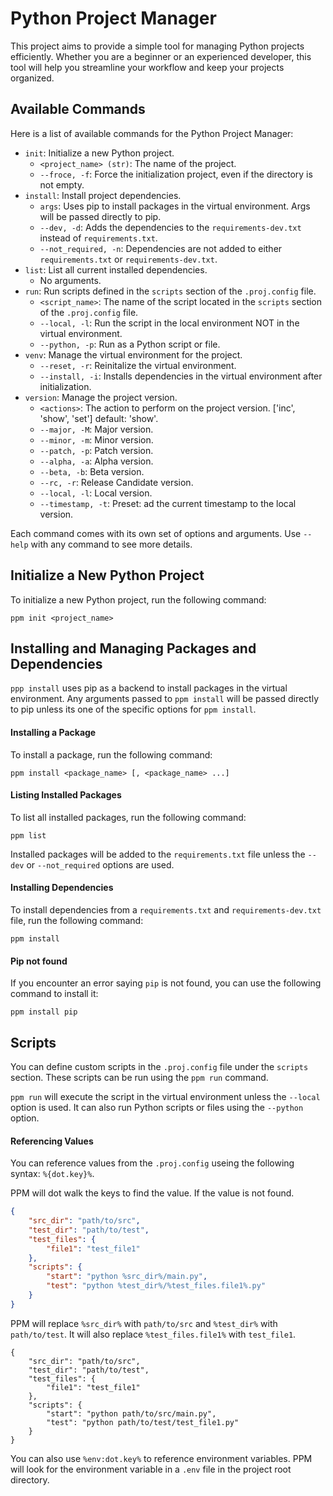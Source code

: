 # Python Project Manager

This project aims to provide a simple tool for managing Python projects efficiently. Whether you are a beginner or an experienced developer, this tool will help you streamline your workflow and keep your projects organized.

## Available Commands

Here is a list of available commands for the Python Project Manager:

- `init`: Initialize a new Python project.
    - `<project_name> (str)`: The name of the project.
    - `--froce, -f`: Force the initialization project, even if the directory is not empty.
- `install`: Install project dependencies.
    - `args`: Uses pip to install packages in the virtual environment. Args will be passed directly to pip.
    - `--dev, -d`: Adds the dependencies to the `requirements-dev.txt` instead of `requirements.txt`.
    - `--not_required, -n`: Dependencies are not added to either `requirements.txt` or `requirements-dev.txt`.
- `list`: List all current installed dependencies.
    - No arguments.
- `run`: Run scripts defined in the `scripts` section of the `.proj.config` file.
    - `<script_name>`: The name of the script located in the `scripts` section of the `.proj.config` file.
    - `--local, -l`: Run the script in the local environment NOT in the virtual environment.
    - `--python, -p`: Run as a Python script or file.
- `venv`: Manage the virtual environment for the project.
    - `--reset, -r`: Reinitalize the virtual environment.
    - `--install, -i`: Installs dependencies in the virtual environment after initialization.
- `version`: Manage the project version.
    - `<actions>`: The action to perform on the project version. ['inc', 'show', 'set'] default: 'show'.
    - `--major, -M`: Major version.
    - `--minor, -m`: Minor version.
    - `--patch, -p`: Patch version.
    - `--alpha, -a`: Alpha version.
    - `--beta, -b`: Beta version.
    - `--rc, -r`: Release Candidate version.
    - `--local, -l`: Local version.
    - `--timestamp, -t`: Preset: ad the current timestamp to the local version.

Each command comes with its own set of options and arguments. Use `--help` with any command to see more details.

## Initialize a New Python Project

To initialize a new Python project, run the following command:

```ppm init <project_name>```

## Installing and Managing Packages and Dependencies

`ppp install` uses pip as a backend to install packages in the virtual environment. Any arguments passed to `ppm install` will be passed directly to pip unless its one of the specific options for `ppm install`.

#### Installing a Package

To install a package, run the following command:

```ppm install <package_name> [, <package_name> ...]```

#### Listing Installed Packages

To list all installed packages, run the following command:

```ppm list```

Installed packages will be added to the `requirements.txt` file unless the `--dev` or `--not_required` options are used.

#### Installing Dependencies

To install dependencies from a `requirements.txt` and `requirements-dev.txt` file, run the following command:

```ppm install```

#### Pip not found

If you encounter an error saying `pip` is not found, you can use the following command to install it:

```ppm install pip```

## Scripts

You can define custom scripts in the `.proj.config` file under the `scripts` section. These scripts can be run using the `ppm run` command.

`ppm run` will execute the script in the virtual environment unless the `--local` option is used. It can also run Python scripts or files using the `--python` option.

#### Referencing Values

You can reference values from the `.proj.config` useing the following syntax: `%{dot.key}%`.

PPM will dot walk the keys to find the value. If the value is not found.

```json
{
    "src_dir": "path/to/src",
    "test_dir": "path/to/test",
    "test_files": {
        "file1": "test_file1"
    },
    "scripts": {
        "start": "python %src_dir%/main.py",
        "test": "python %test_dir%/%test_files.file1%.py"
    }
}
```

PPM will replace `%src_dir%` with `path/to/src` and `%test_dir%` with `path/to/test`. It will also replace `%test_files.file1%` with `test_file1`.

```
{
    "src_dir": "path/to/src",
    "test_dir": "path/to/test",
    "test_files": {
        "file1": "test_file1"
    },
    "scripts": {
        "start": "python path/to/src/main.py",
        "test": "python path/to/test/test_file1.py"
    }
}
```

You can also use `%env:dot.key%` to reference environment variables. PPM will look for the environment variable in a `.env` file in the project root directory.